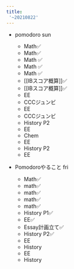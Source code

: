 ```yaml
---
title:
 '~20210822'
---
```


- pomodoro sun
    - Math✅
    - Math✅
    - Math ✅
    - Math ✅
    - Math ✅
    - [[IBスコア概算]]✅
    - [[IBスコア概算]]✅
    - EE
    - CCCジュンビ
    - EE
    - CCCジュンビ
    - History P2
    - EE
    - Chem
    - EE
    - History P2
    - EE

- Pomodoroやること fri
    - Math✅
    - math✅
    - math✅
    - math✅
    - math✅
    - History P1✅
    - EE✅
    - Essay計画立て✅
    - History P2✅
    - EE
    - History
    - EE
    - History